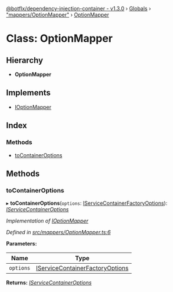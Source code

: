 [@botflx/dependency-injection-container - v1.3.0](../README.md) › [Globals](../globals.md) › ["mappers/OptionMapper"](../modules/_mappers_optionmapper_.md) › [OptionMapper](_mappers_optionmapper_.optionmapper.md)

# Class: OptionMapper

## Hierarchy

* **OptionMapper**

## Implements

* [IOptionMapper](../interfaces/_mappers_ioptionmapper_.ioptionmapper.md)

## Index

### Methods

* [toContainerOptions](_mappers_optionmapper_.optionmapper.md#tocontaineroptions)

## Methods

###  toContainerOptions

▸ **toContainerOptions**(`options`: [IServiceContainerFactoryOptions](../interfaces/_factories_iservicecontainerfactoryoptions_.iservicecontainerfactoryoptions.md)): *[IServiceContainerOptions](../interfaces/_iservicecontaineroptions_.iservicecontaineroptions.md)*

*Implementation of [IOptionMapper](../interfaces/_mappers_ioptionmapper_.ioptionmapper.md)*

*Defined in [src/mappers/OptionMapper.ts:6](https://github.com/botflux/dependency-injection-container/blob/6433b0d/src/mappers/OptionMapper.ts#L6)*

**Parameters:**

Name | Type |
------ | ------ |
`options` | [IServiceContainerFactoryOptions](../interfaces/_factories_iservicecontainerfactoryoptions_.iservicecontainerfactoryoptions.md) |

**Returns:** *[IServiceContainerOptions](../interfaces/_iservicecontaineroptions_.iservicecontaineroptions.md)*
